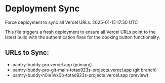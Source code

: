# Deployment Sync

Force deployment to sync all Vercel URLs: 2025-01-15 17:30 UTC

This file triggers a fresh deployment to ensure all Vercel URLs point to the latest build with the authentication fixes for the cooking button functionality.

## URLs to Sync:

- pantry-buddy-pro.vercel.app (primary)
- pantry-buddy-pro-git-main-totao923s-projects.vercel.app (git branch)
- pantry-buddy-n0ie1wx0b-totao923s-projects.vercel.app (preview)
